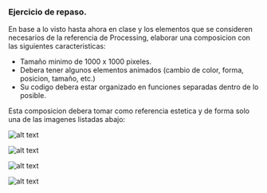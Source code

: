 ### Ejercicio de repaso. 

En base a lo visto hasta ahora en clase y los elementos que se consideren necesarios de la referencia de Processing, elaborar una composicion con las siguientes caracteristicas:

* Tamaño minimo de 1000 x 1000 pixeles.
* Debera tener algunos elementos animados (cambio de color, forma, posicion, tamaño, etc.)
* Su codigo debera estar organizado en funciones separadas dentro de lo posible.

Esta composicion debera tomar como referencia estetica y de forma solo una de las imagenes listadas abajo:

![alt text](http://www.arteselecto.es/app/uploads/2014/05/JEAN_LOUIS_TH%C3%89ODORE_G%C3%89RICAULT_-_La_Balsa_de_la_Medusa_Museo_del_Louvre_1818-19.jpg "La Balsa de la Medusa")

![alt text](http://es.wahooart.com/Art.nsf/O/8XZ6MN/$File/Wassily-Wassilyevich-Kandinsky-Composition-VIII.JPG "Composision 8")

![alt text](https://upload.wikimedia.org/wikipedia/commons/thumb/a/af/Claude_Monet_-_Water_Lilies_-_Google_Art_Project_%28462013%29.jpg/640px-Claude_Monet_-_Water_Lilies_-_Google_Art_Project_%28462013%29.jpg "Nenúnfares")

![alt text](http://artistsonlinemagazine.weebly.com/uploads/2/0/6/2/2062194/4070666_orig.jpg?289 "Musicos de Jazz")
